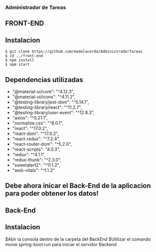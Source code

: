 ### Administrador de Tareas

## FRONT-END

## Instalacion

```
$ git clone https://github.com/madelacerda/AdministradorTareas
$ cd ../front-end
$ npm install
$ npm start
```

## Dependencias utilizadas

- "@material-ui/core": "^4.12.3",
- "@material-ui/icons": "^4.11.2",
- "@testing-library/jest-dom": "^5.14.1",
- "@testing-library/react": "^11.2.7",
- "@testing-library/user-event": "^12.8.3",
- "axios": "^0.21.1",
- "normalize.css": "^8.0.1",
- "react": "^17.0.2",
- "react-dom": "^17.0.2",
- "react-redux": "^7.2.4",
- "react-router-dom": "^5.2.0",
- "react-scripts": "4.0.3",
- "redux": "^4.1.1",
- "redux-thunk": "^2.3.0",
- "sweetalert2": "^11.1.2",
- "web-vitals": "^1.1.2"

## Debe ahora inicar el Back-End de la aplicacion para poder obtener los datos!

## Back-End

## Instalacion

$Abir la consola dentro de la carpeta del BackEnd
$Utilizar el comando mvnw spring-boot:run para iniciar el servidor Backend
